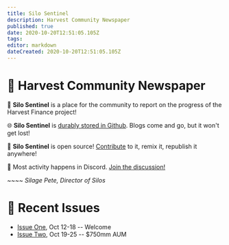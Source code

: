 ```yaml
---
title: Silo Sentinel
description: Harvest Community Newspaper
published: true
date: 2020-10-20T12:51:05.105Z
tags: 
editor: markdown
dateCreated: 2020-10-20T12:51:05.105Z
---
```


# :newspaper: Harvest Community Newspaper
:ear_of_rice: **Silo Sentinel** is a place for the community to report on the progress of the Harvest Finance project!

:globe_with_meridians: **Silo Sentinel** is [durably stored in Github](https://github.com/chainwikinet/wikijs-farm-content). Blogs come and go, but it won't get lost!

:fork_and_knife: **Silo Sentinel** is open source! [Contribute](/contribute) to it, remix it, republish it anywhere!

:seedling: Most activity happens in Discord. [Join the discussion!](https://discord.gg/R5SeTVR)

⁣~~~~ *Silage Pete, Director of Silos*

# :sunflower: Recent Issues

- [Issue One](2020w42), Oct 12-18 -- Welcome
- [Issue Two](2020w43), Oct 19-25 -- $750mm AUM